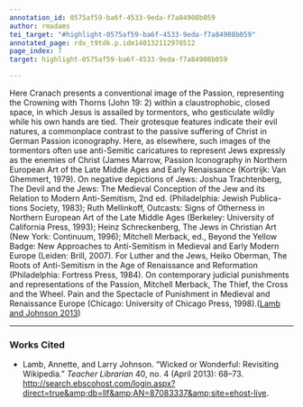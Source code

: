 ```yaml
---
annotation_id: 0575af59-ba6f-4533-9eda-f7a84908b059
author: rmadams
tei_target: "#highlight-0575af59-ba6f-4533-9eda-f7a84908b059"
annotated_page: rdx_t9tdk.p.idm140132112970512
page_index: 7
target: highlight-0575af59-ba6f-4533-9eda-f7a84908b059

---
```

Here Cranach presents a conventional image of the Passion, representing the Crowning with Thorns (John 19: 2) within a claustrophobic, closed space, in which  Jesus is assailed by tormentors, who gesticulate wildly while his own hands are tied.  Their grotesque features indicate their evil natures, a commonplace contrast to the passive suffering of Christ in German Passion iconography.  Here, as elsewhere, such images of the tormentors often use anti-Semitic caricatures to represent Jews expressly as the enemies of Christ (James Marrow, Passion Iconography in Northern European Art of the Late Middle Ages and Early Renaissance (Kortrijk: Van Ghemmert, 1979).  On negative depictions of Jews: Joshua Trachtenberg, The Devil and the Jews: The Medieval Conception of the Jew and its Relation to Modern Anti-Semitism, 2nd ed. (Philadelphia: Jewish Publica-tions Society, 1983); Ruth Mellinkoff, Outcasts: Signs of Otherness in Northern European Art of the Late Middle Ages (Berkeley: University of California Press, 1993); Heinz Schreckenberg, The Jews in Christian Art (New York: Continuum, 1996); Mitchell Merback, ed., Beyond the Yellow Badge: New Approaches to Anti-Semitism in Medieval and Early Modern Europe (Leiden: Brill, 2007). For Luther and the Jews, Heiko Oberman, The Roots of Anti-Semitism in the Age of Renaissance and Reformation (Philadelphia: Fortress Press, 1984).  On contemporary judicial punishments and representations of the Passion, Mitchell Merback, The Thief, the Cross and the Wheel. Pain and the Spectacle of Punishment in Medieval and Renaissance Europe (Chicago: University of Chicago Press, 1998).([Lamb and Johnson 2013](#zotero-55DMRF7P))

---

### Works Cited

* <a name="zotero-55DMRF7P" id="zotero-55DMRF7P"></a>Lamb, Annette, and Larry Johnson. “Wicked or Wonderful: Revisiting Wikipedia.” <i>Teacher Librarian</i> 40, no. 4 (April 2013): 68–73. http://search.ebscohost.com/login.aspx?direct=true&amp;db=llf&amp;AN=87083337&amp;site=ehost-live.